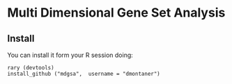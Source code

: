 Multi Dimensional Gene Set Analysis
===================================



Install
-------

You can install it form your R session doing:

```
rary (devtools)
install_github ("mdgsa",  username = "dmontaner")
```
